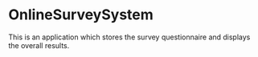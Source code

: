 # OnlineSurveySystem
This is an application which stores the survey questionnaire and displays the overall results.
